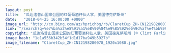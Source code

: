 ```yaml
---
layout: post
title:  "瓜达洛普山国家公园的红葡萄酒杯仙人掌，美国德克萨斯州"
date:   "2018-04-25 16:00:00 +0800"
image_url: "http://cn.bing.com/az/hprichbg/rb/ClaretCup_ZH-CN12198280078_1920x1080.jpg"
link: "/search?q=%e7%ba%a2%e8%91%a1%e8%90%84%e9%85%92%e6%9d%af%e4%bb%99%e4%ba%ba%e6%8e%8c&form=hpcapt&mkt=zh-cn"
copyright: "瓜达洛普山国家公园的红葡萄酒杯仙人掌，美国德克萨斯州 (© Clint Farlinger/Alamy)"
image_hash: "1e1a556b342b54f1d1d17ba949b5927b"
image_filename: "ClaretCup_ZH-CN12198280078_1920x1080.jpg"
---
```

